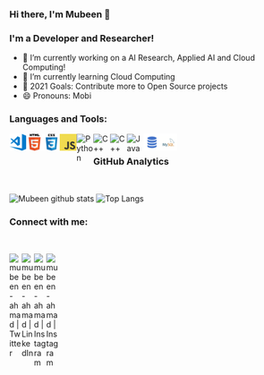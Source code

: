 ### Hi there, I'm Mubeen 👋

<!--
**MubeenAhmad571/MubeenAhmad571** is a ✨ _special_ ✨ repository because its `README.md` (this file) appears on your GitHub profile.

Here are some ideas to get you started:

- 👯 I’m looking to collaborate on ...
- 🤔 I’m looking for help with ...
- 💬 Ask me about ...
- 📫 How to reach me: ...
- 😄 Pronouns: ...
- ⚡ Fun fact: ...
-->
### I'm a Developer and Researcher!
- 🔭 I’m currently working on a AI Research, Applied AI and Cloud Computing!
- 🌱 I’m currently learning Cloud Computing
- 🥅 2021 Goals: Contribute more to Open Source projects
- 😄 Pronouns: Mobi

### Languages and Tools:

<img align="left" alt="Visual Studio Code" width="30px" src="https://raw.githubusercontent.com/github/explore/80688e429a7d4ef2fca1e82350fe8e3517d3494d/topics/visual-studio-code/visual-studio-code.png" />
<img align="left" alt="HTML5" width="30px" src="https://raw.githubusercontent.com/github/explore/80688e429a7d4ef2fca1e82350fe8e3517d3494d/topics/html/html.png" />
<img align="left" alt="CSS3" width="30px" src="https://raw.githubusercontent.com/github/explore/80688e429a7d4ef2fca1e82350fe8e3517d3494d/topics/css/css.png" />
 <img align="left" alt="JavaScript" width="30px" src="https://raw.githubusercontent.com/github/explore/80688e429a7d4ef2fca1e82350fe8e3517d3494d/topics/javascript/javascript.png" />
 <img align="left" alt="Python" width="30px" src="https://www.pngitem.com/pimgs/m/31-312064_programming-icon-png-python-logo-512-transparent-png.png" />
 
<img align="left" alt="C++" width="30px" src="https://freepngimg.com/thumb/c++/2-2-c++-png-clipart.png" />
<img align="left" alt="C++" width="30px" src="https://brandslogos.com/wp-content/uploads/thumbs/php-logo-vector.svg" />
<img align="left" alt="Java" width="30px" src="https://banner2.cleanpng.com/20181122/krs/kisspng-java-programming-language-selenium-computer-softwa-july-2-16-halab-4-dev-5bf78387a7bb41.028192901542947719687.jpg" /> 
<img align="left" alt="SQL" width="30px" src="https://raw.githubusercontent.com/github/explore/80688e429a7d4ef2fca1e82350fe8e3517d3494d/topics/sql/sql.png" />
<img align="left" alt="MySQL" width="30px" src="https://raw.githubusercontent.com/github/explore/80688e429a7d4ef2fca1e82350fe8e3517d3494d/topics/mysql/mysql.png" />


<br>


### GitHub Analytics
<br>

![Mubeen github stats](https://github-readme-stats.vercel.app/api?username=MubeenAhmad571&count_private=true&show_icons=true)
![Top Langs](https://github-readme-stats.vercel.app/api/top-langs/?username=MubeenAhmad571&layout=compact&langs_count=16)
### Connect with me:
<br>

 
[<img align="left" alt="mubeen-ahmad | Twitter" width="22px" src="https://cdn.jsdelivr.net/npm/simple-icons@v3/icons/twitter.svg" />](https://twitter.com/MubeenAhmad571)
[<img align="left" alt="mubeen-ahmad | LinkedIn" width="22px" src="https://cdn.jsdelivr.net/npm/simple-icons@v3/icons/linkedin.svg" />](https://www.linkedin.com/in/mubeen-ahmad-8a7019195/)
[<img align="left" alt="mubeen-ahmad | Instagram" width="22px" src="https://cdn.jsdelivr.net/npm/simple-icons@v3/icons/instagram.svg" />](https://www.instagram.com/mubeenahmad571/?hl=en)
[<img align="left" alt="mubeen-ahmad | Instagram" width="22px" src="https://developers.google.com/site-assets/images/home/google_developers_logo.png" />](https://developers.google.com/profile/u/105394491429828913065?hl=en)

<br>




